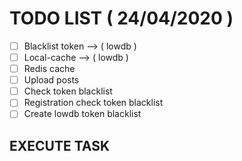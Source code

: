 # TODO LIST ( 24/04/2020 )
- [ ] Blacklist token --> ( lowdb )
- [ ] Local-cache --> ( lowdb ) 	
- [ ] Redis cache
- [ ] Upload posts
- [ ] Check token blacklist
- [ ] Registration check token blacklist
- [ ] Create lowdb token blacklist
## EXECUTE TASK